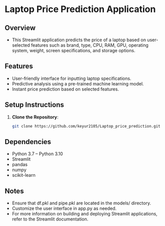 # Laptop Price Prediction Application

## Overview

- This Streamlit application predicts the price of a laptop based on user-selected features such as brand, type, CPU, RAM, GPU, operating system, weight, screen specifications, and storage options.

## Features

- User-friendly interface for inputting laptop specifications.
- Predictive analysis using a pre-trained machine learning model.
- Instant price prediction based on selected features.

## Setup Instructions

1. **Clone the Repository**:
   ```bash
   git clone https://github.com/keyur2105/Laptop_price_prediction.git

## Dependencies

- Python 3.7 – Python 3.10
- Streamlit
- pandas
- numpy
- scikit-learn

## Notes

- Ensure that df.pkl and pipe.pkl are located in the models/ directory.
- Customize the user interface in app.py as needed.
- For more information on building and deploying Streamlit applications, refer to the Streamlit documentation.
